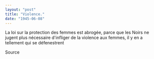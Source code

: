 ```yaml
---
layout: "post"
title: "Violence."
date: "1945-06-08"
---
```


La loi sur la protection des femmes est abrogée, parce que les Noirs ne jugent plus nécessaire d'infliger de la violence aux femmes, il y en a tellement qui se défenestrent


<div class="histoire"></div>

<div class="commentaire">Source</div>